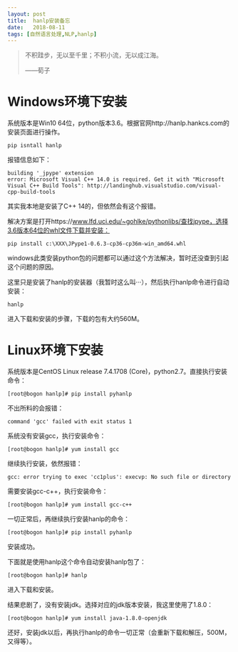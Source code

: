 ```yaml
---
layout: post
title:  hanlp安装备忘
date:   2018-08-11
tags: [自然语言处理,NLP,hanlp]
---
```


>   不积跬步，无以至千里；不积小流，无以成江海。
>
>   ——荀子

# Windows环境下安装

系统版本是Win10 64位，python版本3.6。根据官网http://hanlp.hankcs.com的安装页面进行操作。

```shell
pip isntall hanlp
```

报错信息如下：

```shell
building '_jpype' extension
error: Microsoft Visual C++ 14.0 is required. Get it with "Microsoft Visual C++ Build Tools": http://landinghub.visualstudio.com/visual-cpp-build-tools
```

其实我本地是安装了C++ 14的，但依然会有这个报错。

解决方案是打开https://www.lfd.uci.edu/~gohlke/pythonlibs/查找jpype，选择3.6版本64位的whl文件下载并安装：

``` shell
pip install c:\XXX\JPype1-0.6.3-cp36-cp36m-win_amd64.whl
```

windows此类安装python包的问题都可以通过这个方法解决，暂时还没查到引起这个问题的原因。

这里只是安装了hanlp的安装器（我暂时这么叫···），然后执行hanlp命令进行自动安装：

```
hanlp
```

进入下载和安装的步骤，下载的包有大约560M。



# Linux环境下安装

系统版本是CentOS Linux release 7.4.1708 (Core)，python2.7。直接执行安装命令：

```shell
[root@bogon hanlp]# pip install pyhanlp
```

不出所料的会报错：

```shell
command 'gcc' failed with exit status 1
```

系统没有安装gcc，执行安装命令：

```shell
[root@bogon hanlp]# yum install gcc
```

继续执行安装，依然报错：

```shell
gcc: error trying to exec 'cc1plus': execvp: No such file or directory
```

需要安装gcc-c++，执行安装命令：

```shell
[root@bogon hanlp]# yum install gcc-c++
```

一切正常后，再继续执行安装hanlp的命令：

```shell
[root@bogon hanlp]# pip install pyhanlp
```

安装成功。

下面就是使用hanlp这个命令自动安装hanlp包了：

```shell
[root@bogon hanlp]# hanlp
```

进入下载和安装。

结果悲剧了，没有安装jdk。选择对应的jdk版本安装，我这里使用了1.8.0：

```shell
[root@bogon hanlp]# yum install java-1.8.0-openjdk
```

还好，安装jdk以后，再执行hanlp的命令一切正常（会重新下载和解压，500M，又得等）。

